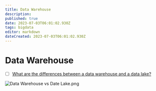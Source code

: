```yaml
---
title: Data Warehouse
description: 
published: true
date: 2023-07-03T06:01:02.930Z
tags: bigdata
editor: markdown
dateCreated: 2023-07-03T06:01:02.930Z
---
```


# Data Warehouse
- [ ] [What are the differences between a data warehouse and a data lake?](https://blog.bytebytego.com/p/ep66-comparison-of-url-uri-and-urn?utm_source=profile&utm_medium=reader2)

![Data Warehouse vs Date Lake.png](http://192.168.25.60:8000/files/file_storage/91f78ef3.png)

